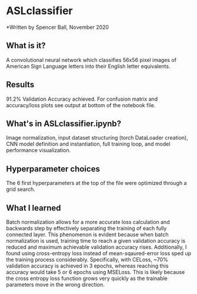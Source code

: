 # ASLclassifier
*Written by Spencer Ball, November 2020

## What is it?
A convolutional neural network which classifies 56x56 pixel images of American Sign Language letters into their English letter equivalents.

## Results
91.2% Validation Accuracy achieved. For confusion matrix and accuracy/loss plots see output at bottom of the notebook file.

## What's in ASLclassifier.ipynb?
Image normalization, input dataset structuring (torch DataLoader creation), CNN model definition and instantiation, full training loop, and model performance visualization.

## Hyperparameter choices
The 6 first hyperparameters at the top of the file were optimized through a grid search.

## What I learned
Batch normalization allows for a more accurate loss calculation and backwards step by effectively separating the training of each fully connected layer. This phenomenon is evident because when batch normalization is used, training time to reach a given validation accuracy is reduced and maximum achievable validation accuracy rises. Additionally, I found using cross-entropy loss instead of mean-sqaured-error loss sped up the training process considerably. Specifically, with CELoss, ~70% validation accuracy is achieved in 3 epochs, whereas reaching this accuracy would take 5 or 6 epochs using MSELoss. This is likely because the cross entropy loss function grows very quickly as the trainable parameters move in the wrong direction.
